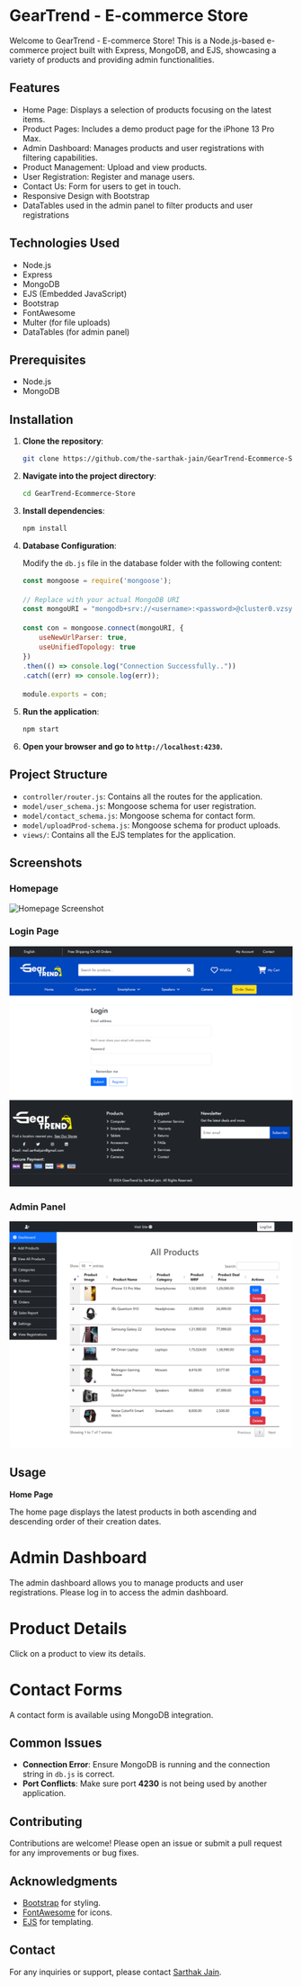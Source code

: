 # GearTrend - E-commerce Store

Welcome to GearTrend - E-commerce Store! This is a Node.js-based e-commerce project built with Express, MongoDB, and EJS, showcasing a variety of products and providing admin functionalities.

## Features

- Home Page: Displays a selection of products focusing on the latest items.
- Product Pages: Includes a demo product page for the iPhone 13 Pro Max.
- Admin Dashboard: Manages products and user registrations with filtering capabilities.
- Product Management: Upload and view products.
- User Registration: Register and manage users.
- Contact Us: Form for users to get in touch.
- Responsive Design with Bootstrap
- DataTables used in the admin panel to filter products and user registrations

## Technologies Used

- Node.js
- Express
- MongoDB
- EJS (Embedded JavaScript)
- Bootstrap
- FontAwesome
- Multer (for file uploads)
- DataTables (for admin panel)

## Prerequisites

- Node.js
- MongoDB

## Installation

1. **Clone the repository**:
   ```bash
   git clone https://github.com/the-sarthak-jain/GearTrend-Ecommerce-Store.git
   ```

2. **Navigate into the project directory**:
   ```bash
   cd GearTrend-Ecommerce-Store
   ```

3. **Install dependencies**:
   ```bash
   npm install
   ```

4. **Database Configuration**:

   Modify the `db.js` file in the database folder with the following content:

   ```javascript
   const mongoose = require('mongoose');

   // Replace with your actual MongoDB URI
   const mongoURI = "mongodb+srv://<username>:<password>@cluster0.vzsyypy.mongodb.net/sarthakdb?retryWrites=true&w=majority&appName=Cluster0";

   const con = mongoose.connect(mongoURI, {
       useNewUrlParser: true,
       useUnifiedTopology: true
   })
   .then(() => console.log("Connection Successfully.."))
   .catch((err) => console.log(err));

   module.exports = con;
   ```

5. **Run the application**:
   ```sh
   npm start
   ```

6. **Open your browser and go to `http://localhost:4230`.**

## Project Structure

- `controller/router.js`: Contains all the routes for the application.
- `model/user_schema.js`: Mongoose schema for user registration.
- `model/contact_schema.js`: Mongoose schema for contact form.
- `model/uploadProd-schema.js`: Mongoose schema for product uploads.
- `views/`: Contains all the EJS templates for the application.

## Screenshots

### Homepage
![Homepage Screenshot](screentshots/home-page-GearTrend.png)

### Login Page
![Login Page Screenshot](screenshots/login-page-GearTrend.png)

### Admin Panel
![Admin Panel Screenshot](screenshots/admin-panel-GearTrend.png)

## Usage

**Home Page**

The home page displays the latest products in both ascending and descending order of their creation dates.

# Admin Dashboard

The admin dashboard allows you to manage products and user registrations. Please log in to access the admin dashboard.

# Product Details

Click on a product to view its details.

# Contact Forms

A contact form is available using MongoDB integration.

## Common Issues

- **Connection Error**: Ensure MongoDB is running and the connection string in `db.js` is correct.
- **Port Conflicts**: Make sure port **4230** is not being used by another application.

## Contributing

Contributions are welcome! Please open an issue or submit a pull request for any improvements or bug fixes.

## Acknowledgments

- [Bootstrap](https://getbootstrap.com/) for styling.
- [FontAwesome](https://fontawesome.com/) for icons.
- [EJS](https://www.npmjs.com/package/ejs) for templating.

## Contact

For any inquiries or support, please contact [Sarthak Jain](mail.sarthakjain@gmail.com).
